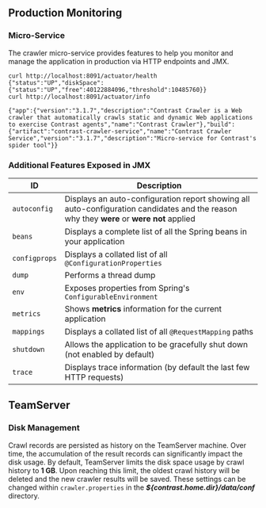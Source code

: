 <!--
title: "Monitoring A Crawler Instance"
description: "Instructions on how to monitor a crawling instance"
tags: "crawler monitoring Microservice JMX"
-->

## Production Monitoring

### Micro-Service

The crawler micro-service provides features to help you monitor and manage the application in production via HTTP endpoints and JMX.

```
curl http://localhost:8091/actuator/health
{"status":"UP","diskSpace":{"status":"UP","free":40122884096,"threshold":10485760}}
curl http://localhost:8091/actuator/info
 
{"app":{"version":"3.1.7","description":"Contrast Crawler is a Web crawler that automatically crawls static and dynamic Web applications to exercise Contrast agents","name":"Contrast Crawler"},"build":{"artifact":"contrast-crawler-service","name":"Contrast Crawler Service","version":"3.1.7","description":"Micro-service for Contrast's spider tool"}}
```

### Additional Features Exposed in JMX

ID | Description
-- | -----------
```autoconfig``` | Displays an auto-configuration report showing all auto-configuration candidates and the reason why they **were** or **were not** applied
```beans``` | Displays a complete list of all the Spring beans in your application
```configprops``` | Displays a collated list of all ```@ConfigurationProperties```
```dump``` | Performs a thread dump
```env``` | Exposes properties from Spring's ```ConfigurableEnvironment```
```metrics``` | Shows **metrics** information for the current application
```mappings``` | Displays a collated list of all ```@RequestMapping``` paths
```shutdown``` | Allows the application to be gracefully shut down (not enabled by default)
```trace``` | Displays trace information (by default the last few HTTP requests) 

## TeamServer

### Disk Management

Crawl records are persisted as history on the TeamServer machine. Over time, the accumulation of the result records can significantly impact the disk usage. By default, TeamServer limits the disk space usage by crawl history to **1 GB**. Upon reaching this limit, the oldest crawl history will be deleted and the new crawler results will be saved. These settings can be changed within ```crawler.properties``` in the ***${contrast.home.dir}/data/conf*** directory.
